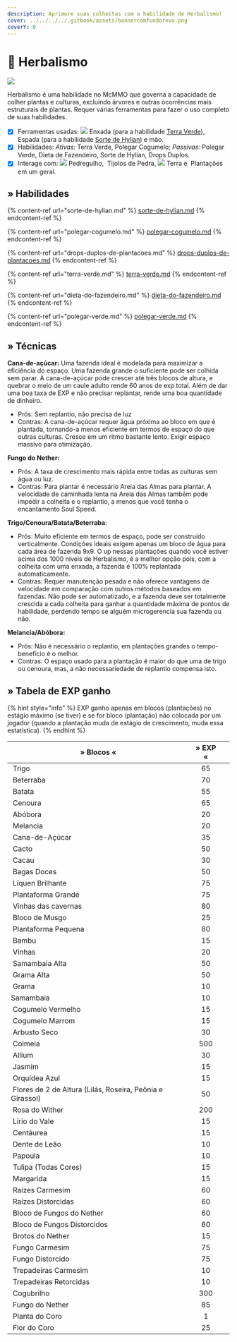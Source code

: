 ```yaml
---
description: Aprimore suas colheitas com a habilidade de Herbalismo!
cover: ../../../../.gitbook/assets/bannercomfundorevo.png
coverY: 0
---
```


# 🌾 Herbalismo

![](../../../../.gitbook/assets/HerbalismSkill.webp)

Herbalismo é uma habilidade no McMMO que governa a capacidade de colher plantas e culturas, excluindo árvores e outras ocorrências mais estruturais de plantas. Requer várias ferramentas para fazer o uso completo de suas habilidades.

* [x] Ferramentas usadas: ![](../../../../.gitbook/assets/IronHoe.webp) Enxada (para a habilidade [Terra Verde](terra-verde.md)), <img src="../../../../.gitbook/assets/3922-wooden-sword.png" alt="" data-size="line"> Espada (para a habilidade [Sorte de Hylian](sorte-de-hylian.md)) e mão.
* [x] Habilidades: _Ativas:_ Terra Verde, Polegar Cogumelo; _Passivas:_ Polegar Verde, Dieta de Fazendeiro, Sorte de Hylian, Drops Duplos.
* [x] Interage com: ![](../../../../.gitbook/assets/Cobblestone.webp) Pedregulho, <img src="../../../../.gitbook/assets/Stone_Bricks_JE3_BE2.webp" alt="" data-size="line"> Tijolos de Pedra, ![](../../../../.gitbook/assets/Dirt.webp) Terra e <img src="../../../../.gitbook/assets/d50ac60f23db47ec44081b33aa566ed7-7.jpg" alt="" data-size="line"> Plantações em um geral.

## » Habilidades

{% content-ref url="sorte-de-hylian.md" %}
[sorte-de-hylian.md](sorte-de-hylian.md)
{% endcontent-ref %}

{% content-ref url="polegar-cogumelo.md" %}
[polegar-cogumelo.md](polegar-cogumelo.md)
{% endcontent-ref %}

{% content-ref url="drops-duplos-de-plantacoes.md" %}
[drops-duplos-de-plantacoes.md](drops-duplos-de-plantacoes.md)
{% endcontent-ref %}

{% content-ref url="terra-verde.md" %}
[terra-verde.md](terra-verde.md)
{% endcontent-ref %}

{% content-ref url="dieta-do-fazendeiro.md" %}
[dieta-do-fazendeiro.md](dieta-do-fazendeiro.md)
{% endcontent-ref %}

{% content-ref url="polegar-verde.md" %}
[polegar-verde.md](polegar-verde.md)
{% endcontent-ref %}

## » Técnicas



**Cana-de-açúcar:** Uma fazenda ideal é modelada para maximizar a eficiência do espaço. Uma fazenda grande o suficiente pode ser colhida sem parar. A cana-de-açúcar pode crescer até três blocos de altura, e quebrar o meio de um caule adulto rende 60 anos de exp total. Além de dar uma boa taxa de EXP e não precisar replantar, rende uma boa quantidade de dinheiro.

* Prós: Sem replantio, não precisa de luz
* Contras: A cana-de-açúcar requer água próxima ao bloco em que é plantada, tornando-a menos eficiente em termos de espaço do que outras culturas. Cresce em um ritmo bastante lento. Exigir espaço massivo para otimização.



**Fungo do Nether:**

* Prós: A taxa de crescimento mais rápida entre todas as culturas sem água ou luz.
* Contras: Para plantar é necessário Areia das Almas para plantar. A velocidade de caminhada lenta na Areia das Almas também pode impedir a colheita e o replantio, a menos que você tenha o encantamento Soul Speed.



**Trigo/Cenoura/Batata/Beterraba**:

* Prós: Muito eficiente em termos de espaço, pode ser construído verticalmente. Condições ideais exigem apenas um bloco de água para cada área de fazenda 9x9. O up nessas plantações quando você estiver acima dos 1000 níveis de Herbalismo, é a melhor opção pois, com a colheita com uma enxada, a fazenda é 100% replantada automaticamente.
* Contras: Requer manutenção pesada e não oferece vantagens de velocidade em comparação com outros métodos baseados em fazendas. Não pode ser automatizado, e a fazenda deve ser totalmente crescida a cada colheita para ganhar a quantidade máxima de pontos de habilidade, perdendo tempo se alguém microgerencia sua fazenda ou não.



**Melancia/Abóbora:**

* Prós: Não é necessário o replantio, em plantações grandes o tempo-benefício é o melhor.
* Contras: O espaço usado para a plantação é maior do que uma de trigo ou cenoura, mas, a não necessariedade de replantio compensa isto.

## » Tabela de EXP ganho

{% hint style="info" %}
EXP ganho apenas em blocos (plantações) no estágio máximo (se tiver) e se for bloco (plantação) não colocada por um jogador (quando a plantação muda de estágio de crescimento, muda essa estatística).
{% endhint %}

| » Blocos «                                                                                                                           | » EXP « |   |
| ------------------------------------------------------------------------------------------------------------------------------------ | :-----: | - |
| <img src="../../../../.gitbook/assets/d50ac60f23db47ec44081b33aa566ed7-7 (2).jpg" alt="" data-size="line"> Trigo                     |    65   |   |
| <img src="../../../../.gitbook/assets/Beetroots_Age_3_JE1_BE1.webp" alt="" data-size="line"> Beterraba                               |    70   |   |
| <img src="../../../../.gitbook/assets/ff0456550bc49b0d362089ddabc86bbd-2.jpg" alt="" data-size="line"> Batata                        |    55   |   |
| <img src="../../../../.gitbook/assets/Carrots_Age_7_BE.webp" alt="" data-size="line"> Cenoura                                        |    65   |   |
| <img src="../../../../.gitbook/assets/Pumpkin_JE2_BE2.webp" alt="" data-size="line"> Abóbora                                         |    20   |   |
| <img src="../../../../.gitbook/assets/Melon_JE1_BE1.webp" alt="" data-size="line"> Melancia                                          |    20   |   |
| <img src="../../../../.gitbook/assets/Sugar_Cane_JE2_BE2.webp" alt="" data-size="line"> Cana-de-Açúcar                               |    35   |   |
| <img src="../../../../.gitbook/assets/Cactus_JE1.webp" alt="" data-size="line"> Cacto                                                |    50   |   |
| <img src="../../../../.gitbook/assets/Cocoa_Age_2_%28S%29_JE5.webp" alt="" data-size="line"> Cacau                                   |    30   |   |
| <img src="../../../../.gitbook/assets/Sweet_Berry_Bush_Age_3_JE1_BE1.webp" alt="" data-size="line"> Bagas Doces                      |    50   |   |
| <img src="../../../../.gitbook/assets/Glow_Lichen_%28S%29_JE1.webp" alt="" data-size="line"> Líquen Brilhante                        |    75   |   |
| <img src="../../../../.gitbook/assets/Big_Dripleaf_JE2_BE1.webp" alt="" data-size="line"> Plantaforma Grande                         |    75   |   |
| <img src="../../../../.gitbook/assets/Cave_Vines_Plant_JE1_BE1.webp" alt="" data-size="line"> Vinhas das cavernas                    |    80   |   |
| <img src="../../../../.gitbook/assets/Moss_Block_JE1_BE1.webp" alt="" data-size="line"> Bloco de Musgo                               |    25   |   |
| <img src="../../../../.gitbook/assets/Small_Dripleaf_JE2.webp" alt="" data-size="line"> Plantaforma Pequena                          |    80   |   |
| <img src="../../../../.gitbook/assets/Small_Leaves_Bamboo_JE1_BE2.webp" alt="" data-size="line"> Bambu                               |    15   |   |
| <img src="../../../../.gitbook/assets/Vines_JE2_BE2.webp" alt="" data-size="line"> Vinhas                                            |    20   |   |
| <img src="../../../../.gitbook/assets/Jungle_Large_Fern.webp" alt="" data-size="line"> Samambaia Alta                                |    50   |   |
| <img src="../../../../.gitbook/assets/Tall_Grass_JE4.webp" alt="" data-size="line"> Grama Alta                                       |    50   |   |
| <img src="../../../../.gitbook/assets/Swamp_Grass.webp" alt="" data-size="line"> Grama                                               |    10   |   |
| <img src="../../../../.gitbook/assets/Plains_Fern.webp" alt="" data-size="line">Samambaia                                            |    10   |   |
| <img src="../../../../.gitbook/assets/9bdc399ea1d0901dd87924fcf9a704a8-0.jpg" alt="" data-size="line"> Cogumelo Vermelho             |    15   |   |
| <img src="../../../../.gitbook/assets/BrownMushroom.webp" alt="" data-size="line"> Cogumelo Marrom                                   |    15   |   |
| <img src="../../../../.gitbook/assets/Arbusto_seco.webp" alt="" data-size="line"> Arbusto Seco                                       |    30   |   |
| <img src="../../../../.gitbook/assets/Bee_Nest_%28E%29_BE1.webp" alt="" data-size="line"> Colmeia                                    |   500   |   |
| <img src="../../../../.gitbook/assets/unnamed (1).png" alt="" data-size="line"> Allium                                               |    30   |   |
| <img src="../../../../.gitbook/assets/Jasmim.webp" alt="" data-size="line"> Jasmim                                                   |    15   |   |
| <img src="../../../../.gitbook/assets/Orqu%3Fdea_Azul.webp" alt="" data-size="line"> Orquídea Azul                                   |    15   |   |
| <img src="../../../../.gitbook/assets/Lilac.webp" alt="" data-size="line"> Flores de 2 de Altura (Lilás, Roseira, Peônia e Girassol) |    50   |   |
| <img src="../../../../.gitbook/assets/Wither_Rose_JE1_BE1.webp" alt="" data-size="line"> Rosa do Wither                              |   200   |   |
| <img src="../../../../.gitbook/assets/Lily_of_the_Valley_JE1_BE1.webp" alt="" data-size="line"> Lírio do Vale                        |    15   |   |
| <img src="../../../../.gitbook/assets/Cornflower_JE1_BE1.webp" alt="" data-size="line"> Centáurea                                    |    15   |   |
| <img src="../../../../.gitbook/assets/Dente-de-Le%3Fo.webp" alt="" data-size="line"> Dente de Leão                                   |    10   |   |
| <img src="../../../../.gitbook/assets/Poppy_JE8_BE2.webp" alt="" data-size="line"> Papoula                                           |    10   |   |
| <img src="../../../../.gitbook/assets/Tulipa_Rosa.webp" alt="" data-size="line"> Tulipa (Todas Cores)                                |    15   |   |
| <img src="../../../../.gitbook/assets/Margarida.webp" alt="" data-size="line"> Margarida                                             |    15   |   |
| <img src="../../../../.gitbook/assets/Crimson_Roots_JE1_BE1.webp" alt="" data-size="line"> Raízes Carmesim                           |    60   |   |
| <img src="../../../../.gitbook/assets/Warped_Roots_JE1_BE1.webp" alt="" data-size="line"> Raízes Distorcidas                         |    60   |   |
| <img src="../../../../.gitbook/assets/Nether_Wart_Block_JE1_BE1 (1).webp" alt="" data-size="line"> Bloco de Fungos do Nether         |    60   |   |
| <img src="../../../../.gitbook/assets/Warped_Wart_Block_JE1_BE1 (1).webp" alt="" data-size="line"> Bloco de Fungos Distorcidos       |    60   |   |
| <img src="../../../../.gitbook/assets/Nether_Sprouts_JE2_BE2.webp" alt="" data-size="line"> Brotos do Nether                         |    15   |   |
| <img src="../../../../.gitbook/assets/Crimson_Fungus_JE1_BE1.webp" alt="" data-size="line"> Fungo Carmesim                           |    75   |   |
| <img src="../../../../.gitbook/assets/Warped_Fungus_JE1_BE1.webp" alt="" data-size="line"> Fungo Distorcido                          |    75   |   |
| <img src="../../../../.gitbook/assets/Weeping_Vines_Plant_JE1.webp" alt="" data-size="line"> Trepadeiras Carmesim                    |    10   |   |
| <img src="../../../../.gitbook/assets/Twisting_Vines_Age_0_JE1_BE1.webp" alt="" data-size="line"> Trepadeiras Retorcidas             |    10   |   |
| <img src="../../../../.gitbook/assets/Shroomlight_JE1_BE1 (1).webp" alt="" data-size="line"> Cogubrilho                              |   300   |   |
| <img src="../../../../.gitbook/assets/Nether_Wart_Age_0_BE1.webp" alt="" data-size="line"> Fungo do Nether                           |    85   |   |
| <img src="../../../../.gitbook/assets/Chorus_Plant_JE2_BE2.webp" alt="" data-size="line"> Planta do Coro                             |    1    |   |
| <img src="../../../../.gitbook/assets/Chorus_Flower_JE1_BE1.webp" alt="" data-size="line"> Flor do Coro                              |    25   |   |
